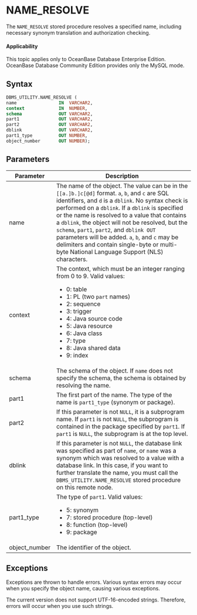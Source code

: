 NAME_RESOLVE
=================================

The `NAME_RESOLVE` stored procedure resolves a specified name, including necessary synonym translation and authorization checking.

<main id="notice" >
    <h4>Applicability</h4>
    <p>This topic applies only to OceanBase Database Enterprise Edition. OceanBase Database Community Edition provides only the MySQL mode. </p>
  </main>

Syntax
-----------------------

```sql
DBMS_UTILITY.NAME_RESOLVE (
name                IN  VARCHAR2,
context             IN  NUMBER,
schema              OUT VARCHAR2,
part1               OUT VARCHAR2,
part2               OUT VARCHAR2,
dblink              OUT VARCHAR2,
part1_type          OUT NUMBER,
object_number       OUT NUMBER);
```



Parameters
-------------------------



| Parameter | Description |
|---------------|-----------------------------------------------------------------------------------------------------------------------------------------------------------------------------------------------------------------------------------------------------------------------------------------------------------------------------------------------------------------------------------------------------------------------------------------------------------------------------------------------------------------------------------|
| name | The name of the object.  The value can be in the `[[a.]b.]c[@d]` format. `a`, `b`, and `c` are SQL identifiers, and `d` is a `dblink`.  No syntax check is performed on a `dblink`.  If a `dblink` is specified or the name is resolved to a value that contains a `dblink`, the object will not be resolved, but the `schema`, `part1`, `part2`, and `dblink OUT` parameters will be added.  `a`, `b`, and `c` may be delimiters and contain single-byte or multi-byte National Language Support (NLS) characters.  |
| context | The context, which must be an integer ranging from 0 to 9. Valid values: <ul><li> 0: table   </li><li> 1: PL (two `part` names)   </li><li> 2: sequence   </li><li> 3: trigger   </li><li> 4: Java source code   </li><li> 5: Java resource   </li><li> 6: Java class   </li><li> 7: type   </li><li> 8: Java shared data   </li><li> 9: index </li></ul> |
| schema | The schema of the object.   If `name` does not specify the schema, the schema is obtained by resolving the name.  |
| part1 | The first part of the name. The type of the name is `part1_type` (synonym or package).  |
| part2 | If this parameter is not `NULL`, it is a subprogram name. If `part1` is not `NULL`, the subprogram is contained in the package specified by `part1`. If `part1` is `NULL`, the subprogram is at the top level.  |
| dblink | If this parameter is not `NULL`, the database link was specified as part of `name`, or `name` was a synonym which was resolved to a value with a database link. In this case, if you want to further translate the name, you must call the `DBMS_UTILITY.NAME_RESOLVE` stored procedure on this remote node.  |
| part1_type | The type of `part1`. Valid values: <ul><li> 5: synonym   </li><li> 7: stored procedure (top-level)   </li><li> 8: function (top-level)   </li><li> 9: package </li></ul> |
| object_number | The identifier of the object.  |



Exceptions
-------------------------

Exceptions are thrown to handle errors. Various syntax errors may occur when you specify the object name, causing various exceptions.

The current version does not support UTF-16-encoded strings. Therefore, errors will occur when you use such strings.
